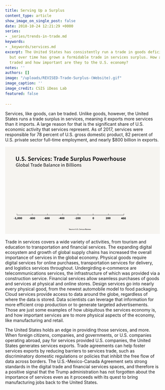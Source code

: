 ```yaml
---
title: Serving Up a Surplus
content_type: article
show_image_on_single_post: false
date: 2018-10-24 12:21:29 +0000
series:
- _series/trends-in-trade.md
keywords:
- _keywords/services.md
excerpt: The United States has consistently run a trade in goods deficit for decades,
  but over time has grown a formidable trade in services surplus. How are services
  traded and how important are they to the U.S. economy?
notes: ''
authors: []
image: "/uploads/REVISED-Trade-Surplus-(Website).gif"
image_caption: ''
image_credit: CSIS iDeas Lab
featured: false

---
```

Services, like goods, can be traded. Unlike goods, however, the United States runs a trade surplus in services, meaning it exports more services than it imports. A large reason for that is the significant share of U.S. economic activity that services represent. As of 2017, services were responsible for 78 percent of U.S. gross domestic product, 82 percent of U.S. private sector full-time employment, and nearly $800 billion in exports. 

![](/uploads/REVISED-Trade-Surplus-(Website).gif)

Trade in services covers a wide variety of activities, from tourism and education to transportation and financial services. The expanding digital ecosystem and growth of global supply chains has increased the overall importance of services in the global economy. Physical goods require digital services for online purchases, transportation services for delivery, and logistics services throughout. Undergirding e-commerce are telecommunications services, the infrastructure of which was provided via a construction service. Financial services allow seamless purchases of goods and services at physical and online stores. Design services go into nearly every physical good, from the newest automobile model to food packaging. Cloud services provide access to data around the globe, regardless of where the data is stored. Data scientists can leverage that information for more efficient crop production or to generate targeted advertisements. Those are just some examples of how ubiquitous the services economy is, and how important services are to more physical aspects of the economy, like manufacturing and retail.   

The United States holds an edge in providing those services, and more. When foreign citizens, companies, and governments, or U.S. companies operating abroad, pay for services provided U.S. companies, the United States generates services exports. Trade agreements can help foster services exports by reducing barriers to services trade, such as discriminatory domestic regulations or policies that inhibit the free flow of data across borders. The U.S.-Mexico-Canada Agreement sets strong standards in the digital trade and financial services spaces, and therefore is a positive signal that the Trump administration has not forgotten about the importance of services even as it proceeds with its quest to bring manufacturing jobs back to the United States. 